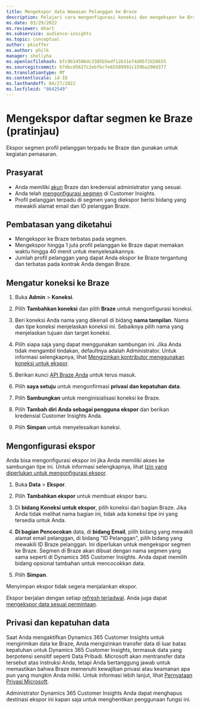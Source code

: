 ```yaml
---
title: Mengekspor data Wawasan Pelanggan ke Braze
description: Pelajari cara mengonfigurasi koneksi dan mengekspor ke Braze.
ms.date: 03/29/2022
ms.reviewer: mhart
ms.subservice: audience-insights
ms.topic: conceptual
author: pkieffer
ms.author: philk
manager: shellyha
ms.openlocfilehash: bfc9b34506dc3385b5edf12b31e74d05f2d20655
ms.sourcegitcommit: b7dbcd5627c2ebfbcfe65589991c159ba290d377
ms.translationtype: MT
ms.contentlocale: id-ID
ms.lasthandoff: 04/27/2022
ms.locfileid: "8642549"
---
```

# <a name="export-segment-lists-to-braze-preview"></a>Mengekspor daftar segmen ke Braze (pratinjau)

Ekspor segmen profil pelanggan terpadu ke Braze dan gunakan untuk kegiatan pemasaran.

## <a name="prerequisites"></a>Prasyarat

-   Anda memiliki [akun](https://www.braze.com/) Braze dan kredensial administrator yang sesuai.
-   Anda telah [mengonfigurasi segmen](segments.md) di Customer Insights.
-   Profil pelanggan terpadu di segmen yang diekspor berisi bidang yang mewakili alamat email dan ID pelanggan Braze. 

## <a name="known-limitations"></a>Pembatasan yang diketahui

- Mengekspor ke Braze terbatas pada segmen.
- Mengekspor hingga 1 juta profil pelanggan ke Braze dapat memakan waktu hingga 40 menit untuk menyelesaikannya. 
- Jumlah profil pelanggan yang dapat Anda ekspor ke Braze tergantung dan terbatas pada kontrak Anda dengan Braze.

## <a name="set-up-connection-to-braze"></a>Mengatur koneksi ke Braze

1. Buka **Admin** > **Koneksi**.

1. Pilih **Tambahkan koneksi** dan pilih **Braze** untuk mengonfigurasi koneksi.

1. Beri koneksi Anda nama yang dikenali di bidang **nama tampilan**. Nama dan tipe koneksi menjelaskan koneksi ini. Sebaiknya pilih nama yang menjelaskan tujuan dan target koneksi.

1. Pilih siapa saja yang dapat menggunakan sambungan ini. Jika Anda tidak mengambil tindakan, defaultnya adalah Administrator. Untuk informasi selengkapnya, lihat [Mengizinkan kontributor menggunakan koneksi untuk ekspor](connections.md#allow-contributors-to-use-a-connection-for-exports).

1. Berikan kunci [API Braze Anda](https://www.braze.com/docs/api/basics/) untuk terus masuk. 

1. Pilih **saya setuju** untuk mengonfirmasi **privasi dan kepatuhan data**.

1. Pilih **Sambungkan** untuk menginisialisasi koneksi ke Braze.

1. Pilih **Tambah diri Anda sebagai pengguna ekspor** dan berikan kredensial Customer Insights Anda.

1. Pilih **Simpan** untuk menyelesaikan koneksi.

## <a name="configure-an-export"></a>Mengonfigurasi ekspor

Anda bisa mengonfigurasi ekspor ini jika Anda memiliki akses ke sambungan tipe ini. Untuk informasi selengkapnya, lihat [Izin yang diperlukan untuk mengonfigurasi ekspor](export-destinations.md#set-up-a-new-export).

1. Buka **Data** > **Ekspor**.

1. Pilih **Tambahkan ekspor** untuk membuat ekspor baru.

1. Di **bidang Koneksi untuk ekspor**, pilih koneksi dari bagian Braze. Jika Anda tidak melihat nama bagian ini, tidak ada koneksi tipe ini yang tersedia untuk Anda.  

3. **Di bagian Pencocokan** data, di **bidang Email**, pilih bidang yang mewakili alamat email pelanggan, di bidang "ID Pelanggan", pilih bidang yang mewakili ID Braze pelanggan. Ini diperlukan untuk mengekspor segmen ke Braze. Segmen di Braze akan dibuat dengan nama segmen yang sama seperti di Dynamics 365 Customer Insights. Anda dapat memilih bidang opsional tambahan untuk mencocokkan data. 

1. Pilih **Simpan**.

Menyimpan ekspor tidak segera menjalankan ekspor.

Ekspor berjalan dengan setiap [refresh terjadwal](system.md#schedule-tab). Anda juga dapat [mengekspor data sesuai permintaan](export-destinations.md#run-exports-on-demand). 


## <a name="data-privacy-and-compliance"></a>Privasi dan kepatuhan data

Saat Anda mengaktifkan Dynamics 365 Customer Insights untuk mengirimkan data ke Braze, Anda mengizinkan transfer data di luar batas kepatuhan untuk Dynamics 365 Customer Insights, termasuk data yang berpotensi sensitif seperti Data Pribadi. Microsoft akan mentransfer data tersebut atas instruksi Anda, tetapi Anda bertanggung jawab untuk memastikan bahwa Braze memenuhi kewajiban privasi atau keamanan apa pun yang mungkin Anda miliki. Untuk informasi lebih lanjut, lihat [Pernyataan Privasi Microsoft](https://go.microsoft.com/fwlink/?linkid=396732).

Administrator Dynamics 365 Customer Insights Anda dapat menghapus destinasi ekspor ini kapan saja untuk menghentikan penggunaan fungsi ini.
